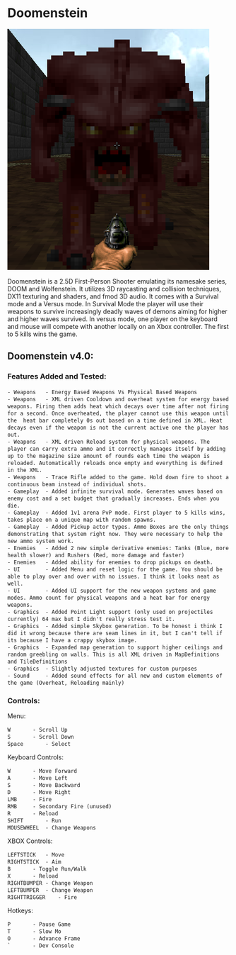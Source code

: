 # Doomenstein
![Alt Text](./DoomensteinIcon.png) 

Doomenstein is a 2.5D First-Person Shooter emulating its namesake series, DOOM and Wolfenstein. It utilizes 3D raycasting and collision techniques, DX11 texturing and shaders, and fmod 3D audio. It comes with a Survival mode and a Versus mode. In Survival Mode the player will use their weapons to survive increasingly deadly waves of demons aiming for higher and higher waves survived. In versus mode, one player on the keyboard and mouse will compete with another locally on an Xbox controller. The first to 5 kills wins the game.

## Doomenstein v4.0:

### Features Added and Tested:

	- Weapons 	- Energy Based Weapons Vs Physical Based Weapons
	- Weapons 	- XML driven Cooldown and overheat system for energy based weapons. Firing them adds heat which decays over time after not firing for a second. Once overheated, the player cannot use this weapon until the  heat bar completely 0s out based on a time defined in XML. Heat decays even if the weapon is not the current active one the player has out. 
	- Weapons 	- XML driven Reload system for physical weapons. The player can carry extra ammo and it correctly manages itself by adding up to the magazine size amount of rounds each time the weapon is reloaded. Automatically reloads once empty and everything is defined in the XML.
	- Weapons 	- Trace Rifle added to the game. Hold down fire to shoot a continuous beam instead of individual shots.
	- Gameplay 	- Added infinite survival mode. Generates waves based on enemy cost and a set budget that gradually increases. Ends when you die.
	- Gameplay 	- Added 1v1 arena PvP mode. First player to 5 kills wins, takes place on a unique map with random spawns.
	- Gameplay	- Added Pickup actor types. Ammo Boxes are the only things demonstrating that system right now. They were necessary to help the new ammo system work.
	- Enemies	- Added 2 new simple derivative enemies: Tanks (Blue, more health slower) and Rushers (Red, more damage and faster)
	- Enemies	- Added ability for enemies to drop pickups on death.
	- UI		- Added Menu and reset logic for the game. You should be able to play over and over with no issues. I think it looks neat as well.
	- UI		- Added UI support for the new weapon systems and game modes. Ammo count for physical weapons and a heat bar for energy weapons.
	- Graphics	- Added Point Light support (only used on projectiles currently) 64 max but I didn't really stress test it.
	- Graphics	- Added simple Skybox generation. To be honest i think I did it wrong because there are seam lines in it, but I can't tell if its because I have a crappy skybox image.
	- Graphics	- Expanded map generation to support higher ceilings and random greebling on walls. This is all XML driven in MapDefinitions and TileDefinitions
	- Graphics	- Slightly adjusted textures for custom purposes
	- Sound		- Added sound effects for all new and custom elements of the game (Overheat, Reloading mainly)

### Controls:

Menu:

    W 		- Scroll Up
    S 		- Scroll Down
    Space 		- Select

Keyboard Controls:

    W		- Move Forward
    A		- Move Left
    S		- Move Backward
    D		- Move Right
    LMB		- Fire
    RMB		- Secondary Fire (unused)
    R		- Reload
    SHIFT		- Run
    MOUSEWHEEL 	- Change Weapons

XBOX Controls:

    LEFTSTICK	- Move
    RIGHTSTICK	- Aim
    B		- Toggle Run/Walk
    X		- Reload
    RIGHTBUMPER	- Change Weapon
    LEFTBUMPER	- Change Weapon
    RIGHTTRIGGER	- Fire

Hotkeys:

    P		- Pause Game
    T		- Slow Mo
    O		- Advance Frame
    `		- Dev Console
